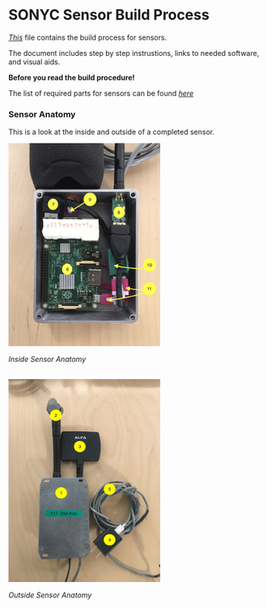 # SONYC Sensor Build Process

*[This](https://github.com/kag587/sonyc-legacy-sensor-complete/blob/master/build/build.md)* file contains the build process for sensors. 

The document includes step by step instrustions, links to needed software, and visual aids.

**Before you read the build procedure!**

The list of required parts for sensors can be found *[here](https://github.com/kag587/sonyc-legacy-sensor-complete/blob/master/parts/parts.md)*


### Sensor Anatomy

This is a look at the inside and outside of a completed sensor. 

<img src="images/inside_sensor_anatomy.jpeg" width="300">

*Inside Sensor Anatomy*


<br /> 

<img src="images/outside_sensor_anatomy.jpeg" width="300">

*Outside Sensor Anatomy*